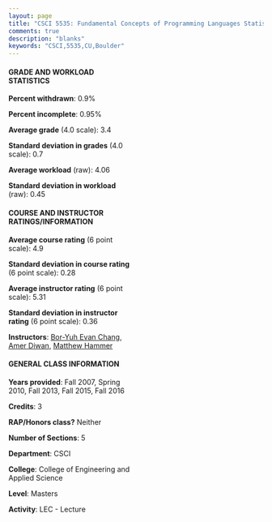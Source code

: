 ```yaml
---
layout: page
title: "CSCI 5535: Fundamental Concepts of Programming Languages Statistics"
comments: true
description: "blanks"
keywords: "CSCI,5535,CU,Boulder"
---
```

<head>
<script src="https://ajax.googleapis.com/ajax/libs/jquery/2.1.3/jquery.min.js"></script>
<script src="https://dl.dropboxusercontent.com/s/pc42nxpaw1ea4o9/highcharts.js?dl=0"></script>
<!-- <script src="../assets/js/highcharts.js"></script> -->
<style type="text/css">@font-face {
	font-family: "Bebas Neue";
	src: url(https://www.filehosting.org/file/details/544349/BebasNeue Regular.otf) format("opentype");
	}
	h1.Bebas { 
		font-family: "Bebas Neue", Verdana, Tahoma;
	}
</style>
</head>
<body>
	<div id="container" style="float: right; width: 45%; height: 88%; margin-left: 2.5%; margin-right: 2.5%;"></div>
	<script language="JavaScript">
		$(document).ready(function() {
		var chart = {type: 'column'};
		var title = {text: 'Grade Distribution'};
		var xAxis = {categories: ['A','B','C','D','F'],crosshair: true};
		var yAxis = {min: 0,title: {text: 'Percentage'}};
		var tooltip = {headerFormat: '<center><b><span style="font-size:20px">{point.key}</span></b></center>',
		               pointFormat: '<td style="padding:0"><b>{point.y:.1f}%</b></td>',
		               footerFormat: '</table>',shared: true,useHTML: true};
		var plotOptions = {column: {pointPadding: 0.0,borderWidth: 0}};  
		var credits = {enabled: false};var series= [{name: 'Percent',data: [69.42,17.15,5.29,3.86,4.29,]}];
		var json = {};
		json.chart = chart;
		json.title = title;
		json.tooltip = tooltip;
		json.xAxis = xAxis;
		json.yAxis = yAxis;  
		json.series = series;
		json.plotOptions = plotOptions;  
		json.credits = credits;
		$('#container').highcharts(json);
	});
	</script>
</body>
			   
#### GRADE AND WORKLOAD STATISTICS

**Percent withdrawn**: 0.9%

**Percent incomplete**: 0.95%

**Average grade** (4.0 scale): 3.4

**Standard deviation in grades** (4.0 scale): 0.7

**Average workload** (raw): 4.06

**Standard deviation in workload** (raw): 0.45

#### COURSE AND INSTRUCTOR RATINGS/INFORMATION

**Average course rating** (6 point scale): 4.9

**Standard deviation in course rating** (6 point scale): 0.28

**Average instructor rating** (6 point scale): 5.31

**Standard deviation in instructor rating** (6 point scale): 0.36

**Instructors**: <a href='../../instructors/Bor-Yuh_Evan_Chang'>Bor-Yuh Evan Chang</a>, <a href='../../instructors/Amer_Diwan'>Amer Diwan</a>, <a href='../../instructors/Matthew_Hammer'>Matthew Hammer</a>

#### GENERAL CLASS INFORMATION

**Years provided**: Fall 2007, Spring 2010, Fall 2013, Fall 2015, Fall 2016

**Credits**: 3

**RAP/Honors class?** Neither

**Number of Sections**: 5

**Department**: CSCI

**College**: College of Engineering and Applied Science

**Level**: Masters

**Activity**: LEC - Lecture
